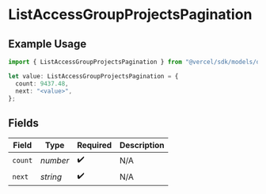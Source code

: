 # ListAccessGroupProjectsPagination

## Example Usage

```typescript
import { ListAccessGroupProjectsPagination } from "@vercel/sdk/models/operations/listaccessgroupprojects.js";

let value: ListAccessGroupProjectsPagination = {
  count: 9437.48,
  next: "<value>",
};
```

## Fields

| Field              | Type               | Required           | Description        |
| ------------------ | ------------------ | ------------------ | ------------------ |
| `count`            | *number*           | :heavy_check_mark: | N/A                |
| `next`             | *string*           | :heavy_check_mark: | N/A                |